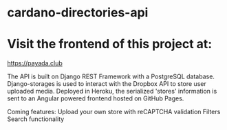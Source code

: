 # cardano-directories-api

# Visit the frontend of this project at:

https://payada.club

The API is built on Django REST Framework with a PostgreSQL database.
Django-storages is used to interact with the Dropbox API to store user uploaded media.
Deployed in Heroku, the serialized 'stores' information is sent to an Angular powered frontend hosted on GitHub Pages.

Coming features:
    Upload your own store with reCAPTCHA validation
    Filters
    Search functionality
